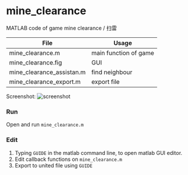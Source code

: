 # mine_clearance
MATLAB code of game mine clearance / 扫雷

| File                      | Usage                 |
| ------------------------- | --------------------- |
| mine_clearance.m          | main function of game |
| mine_clearance.fig        | GUI                   |
| mine_clearance_assistan.m | find neighbour        |
| mine_clearance_export.m   | export file           |

Screenshot:
![screenshot](./screenshots/screenshot.png?raw=true)

### Run

Open and run `mine_clearance.m`

### Edit

1. Typing `GUIDE` in the matlab command line, to open matlab GUI editor.
2. Edit callback functions on `mine_clearance.m`
3. Export to united file using `GUIDE`